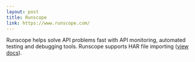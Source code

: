 ```yaml
---
layout: post
title: Runscope
link: https://www.runscope.com/
---
```


Runscope helps solve API problems fast with API monitoring, automated testing and debugging tools. Runscope supports HAR file importing ([view docs](https://www.runscope.com/docs/collections#importing)).
